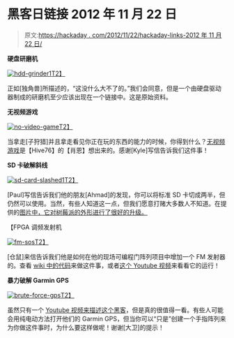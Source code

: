 # 黑客日链接 2012 年 11 月 22 日

> 原文:[https://hackaday . com/2012/11/22/hackaday-links-2012 年 11 月 22 日/](https://hackaday.com/2012/11/22/hackaday-links-november-22nd-2012/)

**硬盘研磨机**

[![hdd-grinder1](../Images/e37afbd8fb036bccd3fe7e9aa5f44746.png "hdd-grinder1")T2】](http://hackaday.com/?attachment_id=90440)

正如[独角兽]所描述的，“这没什么大不了的。”我们会同意，但是一个由硬盘驱动器制成的研磨机至少应该出现在一个链接中。这是原始资料。

**无视频游戏**

[![no-video-game](../Images/84cb50b76b860cb29b6ae31d01cfdcb2.png "no-video-game")T2】](http://hackaday.com/?attachment_id=90441)

当拿走[子狩猎]并且拿走看见你正在玩的东西的能力的时候，你得到什么？[无视频游戏](http://www.hive76.org/the-no-video-game "the no-video game")是【Hive76】的【肖恩】想出来的。感谢[Kyle]写信告诉我们这件事！

**SD 卡破解斜线**

[![sd-card-slashed1](../Images/3fb3c649bea4fc43a2fbe161a0220558.png "sd-card-slashed1")T2】](http://hackaday.com/?attachment_id=90442)

[Paul]写信告诉我们他的朋友[Ahmad]的发现，你可以将标准 SD 卡切成两半，但仍然可以使用。当然，有些人知道这一点，但我们愿意打赌大多数人不知道。在提供的[图片中，它对树莓派的外形进行了很好的升级。](http://imgur.com/a/Ic0JC "SD card hack 'n slash")

【FPGA 调频发射机

[![fm-sos](../Images/8dfc1ea292db539fefd765c72127a2b8.png "fm-sos")T2】](http://hackaday.com/?attachment_id=90444)

[仓鼠]来信告诉我们他是如何在他的现场可编程门阵列项目中增加一个 FM 发射器的。查看 [wiki 中的代码](http://hamsterworks.co.nz/mediawiki/index.php/FM_SOS "FPGA FM Transmitter")来做这件事，或者[这个 Youtube 视频](http://www.youtube.com/watch?v=4YbDjc3Xb1E "video of FM FPGA")来看看它的运行！

**暴力破解 Garmin GPS**

[![brute-force-gps](../Images/ad052f9ec52ae6b72c6c9cd2f0317502.png "brute-force-gps")T2】](http://hackaday.com/?attachment_id=90445)

虽然只有一个 [Youtube 视频来描述这个黑客](http://www.youtube.com/watch?v=4EYdEnrJly0&feature=related "Brute force hack a Garmin")，但是真的很值得一看。有些人可能会用纯电动方法打开他们的 Garmin GPS，但当你可以“只是”创建一个手指阵列来为你做这件事时，为什么要这样做呢！谢谢[大卫]的提示！